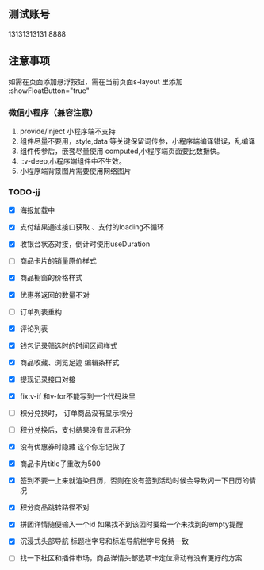 ## 测试账号

13131313131 8888

## 注意事项

如需在页面添加悬浮按钮，需在当前页面s-layout 里添加 :showFloatButton="true"

### 微信小程序（兼容注意）

1. provide/inject 小程序端不支持
2. 组件尽量不要用，style,data 等关键保留词传参，小程序端编译错误，乱编译
3. 组件传参后，嵌套尽量使用 computed,小程序端页面要比数据快。
4. ::v-deep,小程序端组件中不生效。
5. 小程序端背景图片需要使用网络图片

### TODO-jj

- [x] 海报加载中
- [x] 支付结果通过接口获取 、支付的loading不循环
- [x] 收银台状态对接，倒计时使用useDuration
- [ ] 商品卡片的销量原价样式
- [x] 商品橱窗的价格样式
- [x] 优惠券返回的数量不对
- [ ] 订单列表重构
- [x] 评论列表
- [x] 钱包记录筛选时的时间区间样式
- [x] 商品收藏、浏览足迹 编辑条样式
- [x] 提现记录接口对接
- [x] fix:v-if 和v-for不能写到一个代码块里
- [ ] 积分兑换时， 订单商品没有显示积分
- [ ] 积分兑换后，支付结果没有显示积分


- [x] 没有优惠券时隐藏 这个你忘记做了
- [x] 商品卡片title子重改为500
- [x] 签到不要一上来就渲染日历，否则在没有签到活动时候会导致闪一下日历的情况
- [x] 积分商品跳转路径不对
- [x] 拼团详情随便输入一个id 如果找不到该团时要给一个未找到的empty提醒
- [x] 沉浸式头部导航 标题栏字号和标准导航栏字号保持一致
- [ ] 找一下社区和插件市场，商品详情头部选项卡定位滑动有没有更好的方案
